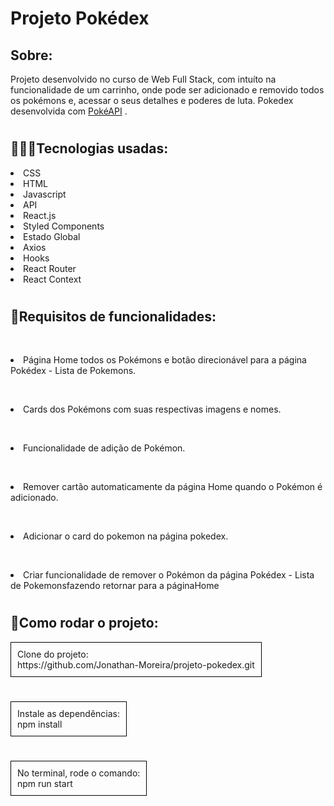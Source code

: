 # Projeto Pokédex 

## Sobre:
Projeto desenvolvido no curso de Web Full Stack, com intuíto na funcionalidade de um carrinho, onde pode ser adicionado e removido todos os pokémons e, acessar o seus detalhes e poderes de luta. Pokedex desenvolvida com [PokéAPI](https://pokeapi.co/) .
#
## 👨🏾‍💻Tecnologias usadas: 

<li>CSS
<br><li>HTML
<br><li>Javascript
<br><li>API
<br><li>React.js
<br><li>Styled Components
<br><li>Estado Global
<br><li>Axios
<br><li>Hooks
<br><li>React Router
<br><li>React Context

#

## 📍Requisitos de funcionalidades:

<br><li>Página Home todos os Pokémons e botão direcionável para a página Pokédex - Lista de Pokemons.

<br><li>Cards dos Pokémons com suas respectivas imagens e nomes.

<br><li>Funcionalidade de adição de Pokémon.

<br><li>Remover cartão automaticamente da página Home quando o Pokémon é adicionado.

<br><li>Adicionar o card do pokemon na página pokedex.

<br><li>Criar funcionalidade de remover o Pokémon da página Pokédex - Lista de Pokemonsfazendo retornar para a páginaHome
#

## 🔄Como rodar o projeto:
<div style="border: 1px solid black; padding: 10px; width: fit-content;">
  Clone do projeto:<br>
  https://github.com/Jonathan-Moreira/projeto-pokedex.git
</div>

#
<div style="border: 1px solid black; padding: 10px; width: fit-content;">
  Instale as dependências:<br>npm install
</div>

 
#
<div style="border: 1px solid black; padding: 10px; width: fit-content;">
No terminal, rode o comando:<br>npm run start
</div>



#
